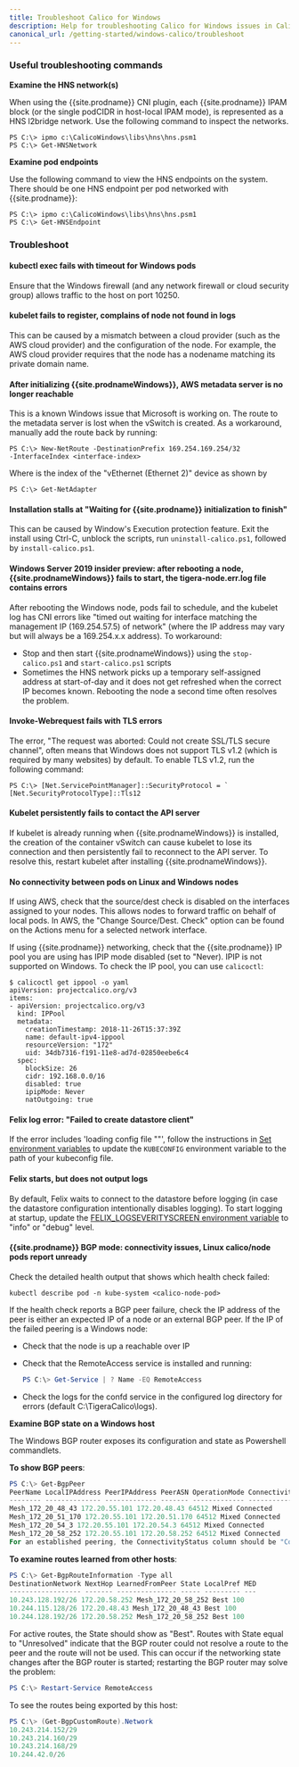 ```yaml
---
title: Troubleshoot Calico for Windows
description: Help for troubleshooting Calico for Windows issues in Calico this release.
canonical_url: /getting-started/windows-calico/troubleshoot
---
```


### Useful troubleshooting commands

**Examine the HNS network(s)**

When using the {{site.prodname}} CNI plugin, each {{site.prodname}} IPAM block (or the single podCIDR in host-local IPAM mode), is represented as a HNS l2bridge network. Use the following command to inspect the networks.

```
PS C:\> ipmo c:\CalicoWindows\libs\hns\hns.psm1
PS C:\> Get-HNSNetwork
```

**Examine pod endpoints**

Use the following command to view the HNS endpoints on the system. There should be one HNS endpoint per pod networked with {{site.prodname}}:

```
PS C:\> ipmo c:\CalicoWindows\libs\hns\hns.psm1
PS C:\> Get-HNSEndpoint
```

### Troubleshoot

#### kubectl exec fails with timeout for Windows pods

Ensure that the Windows firewall (and any network firewall or cloud security group) allows traffic to the host on port 10250.

#### kubelet fails to register, complains of node not found in logs

This can be caused by a mismatch between a cloud provider (such as the AWS cloud provider) and the configuration of the node. For example, the AWS cloud provider requires that the node has a nodename matching its private domain name.

#### After initializing {{site.prodnameWindows}}, AWS metadata server is no longer reachable

This is a known Windows issue that Microsoft is working on. The route to the metadata server is lost when the vSwitch is created. As a workaround, manually add the route back by running:

```
PS C:\> New-NetRoute -DestinationPrefix 169.254.169.254/32
-InterfaceIndex <interface-index>
```

Where <interface-index> is the index of the "vEthernet (Ethernet 2)" device as shown by

```
PS C:\> Get-NetAdapter
```
#### Installation stalls at "Waiting for {{site.prodname}} initialization to finish"

This can be caused by Window's Execution protection feature. Exit the install using Ctrl-C, unblock the scripts, run `uninstall-calico.ps1`, followed by `install-calico.ps1`.

#### Windows Server 2019 insider preview: after rebooting a node, {{site.prodnameWindows}} fails to start, the tigera-node.err.log file contains errors

After rebooting the Windows node, pods fail to schedule, and the kubelet log has CNI errors like "timed out waiting for interface matching the management IP (169.254.57.5) of network" (where the IP address may vary but will always be a 169.254.x.x address). To workaround:

- Stop and then start {{site.prodnameWindows}} using the `stop-calico.ps1` and `start-calico.ps1` scripts
- Sometimes the HNS network picks up a temporary self-assigned address at start-of-day and it does not get refreshed when the correct IP becomes known. Rebooting the node a second time often resolves the problem.

#### Invoke-Webrequest fails with TLS errors

The error, "The request was aborted: Could not create SSL/TLS secure channel", often means that Windows does not support TLS v1.2 (which is required by many websites) by default. To enable TLS v1.2, run the following command:

```
PS C:\> [Net.ServicePointManager]::SecurityProtocol = `
[Net.SecurityProtocolType]::Tls12
```
#### Kubelet persistently fails to contact the API server

If kubelet is already running when {{site.prodnameWindows}} is installed, the creation of the container vSwitch can cause kubelet to lose its connection and then persistently fail to reconnect to the API server. To resolve this, restart kubelet after installing {{site.prodnameWindows}}.

#### No connectivity between pods on Linux and Windows nodes

If using AWS, check that the source/dest check is disabled on the interfaces assigned to your nodes. This allows nodes to forward traffic on behalf of local pods. In AWS, the "Change Source/Dest. Check" option can be found on the Actions menu for a selected network interface.

If using {{site.prodname}} networking, check that the {{site.prodname}} IP pool you are using has IPIP mode disabled (set to "Never). IPIP is not supported on Windows. To check the IP pool, you can use `calicoctl`:

```
$ calicoctl get ippool -o yaml
apiVersion: projectcalico.org/v3
items:
- apiVersion: projectcalico.org/v3
  kind: IPPool
  metadata:
    creationTimestamp: 2018-11-26T15:37:39Z
    name: default-ipv4-ippool
    resourceVersion: "172"
    uid: 34db7316-f191-11e8-ad7d-02850eebe6c4
  spec:
    blockSize: 26
    cidr: 192.168.0.0/16
    disabled: true
    ipipMode: Never
    natOutgoing: true
```

#### Felix log error: "Failed to create datastore client"

If the error includes 'loading config file "<path-to-kubeconfig>"', follow the instructions in
[Set environment variables]({{site.baseurl}}/getting-started/windows-calico/standard#install-calico-and-kubernetes-on-windows-nodes) to update the `KUBECONFIG` environment variable to the path of your kubeconfig file.

#### Felix starts, but does not output logs

By default, Felix waits to connect to the datastore before logging (in case the datastore configuration intentionally disables logging). To start logging at startup, update the [FELIX_LOGSEVERITYSCREEN environment variable]({{site.baseurl}}/reference/felix/configuration#general-configuration) to "info" or "debug" level.

#### {{site.prodname}} BGP mode: connectivity issues, Linux calico/node pods report unready

Check the detailed health output that shows which health check failed:

```
kubectl describe pod -n kube-system <calico-node-pod>
```

If the health check reports a BGP peer failure, check the IP address of the peer is either an
expected IP of a node or an external BGP peer. If the IP of the failed peering is a Windows node:

- Check that the node is up a reachable over IP
- Check that the RemoteAccess service is installed and running:

  ```powershell
  PS C:\> Get-Service | ? Name -EQ RemoteAccess
  ``` 
- Check the logs for the confd service in the configured log directory for errors
(default C:\TigeraCalico\logs).

**Examine BGP state on a Windows host**

The Windows BGP router exposes its configuration and state as Powershell commandlets.

**To show BGP peers**:

```powershell
PS C:\> Get-BgpPeer
PeerName LocalIPAddress PeerIPAddress PeerASN OperationMode ConnectivityStatus
-------- -------------- ------------- ------- ------------- ------------------
Mesh_172_20_48_43 172.20.55.101 172.20.48.43 64512 Mixed Connected
Mesh_172_20_51_170 172.20.55.101 172.20.51.170 64512 Mixed Connected
Mesh_172_20_54_3 172.20.55.101 172.20.54.3 64512 Mixed Connected
Mesh_172_20_58_252 172.20.55.101 172.20.58.252 64512 Mixed Connected
For an established peering, the ConnectivityStatus column should be "Connected".
```
**To examine routes learned from other hosts**:

```powershell
PS C:\> Get-BgpRouteInformation -Type all
DestinationNetwork NextHop LearnedFromPeer State LocalPref MED
------------------ ------- --------------- ----- --------- ---
10.243.128.192/26 172.20.58.252 Mesh_172_20_58_252 Best 100
10.244.115.128/26 172.20.48.43 Mesh_172_20_48_43 Best 100
10.244.128.192/26 172.20.58.252 Mesh_172_20_58_252 Best 100
```
For active routes, the State should show as "Best". Routes with State equal to "Unresolved"
indicate that the BGP router could not resolve a route to the peer and the route will not be
used. This can occur if the networking state changes after the BGP router is started;
restarting the BGP router may solve the problem:
```powershell
PS C:\> Restart-Service RemoteAccess
```
To see the routes being exported by this host:
```powershell
PS C:\> (Get-BgpCustomRoute).Network
10.243.214.152/29
10.243.214.160/29
10.243.214.168/29
10.244.42.0/26
```